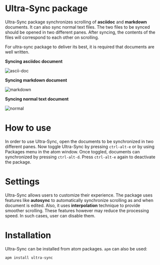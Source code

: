 # Ultra-Sync package

Ultra-Sync package synchronizes scrolling of **asciidoc** and **markdown** documents. It can also sync normal text files. The two files to be synced should be opened in two different panes. After syncing, the contents of the files will correspond to each other on scrolling.

For ultra-sync package to deliver its best, it is required that documents are well written.

**Syncing asciidoc document**

![ascii-doc](https://cloud.githubusercontent.com/assets/10784031/23783684/57411e00-0583-11e7-802c-e806d21af61b.gif)

**Syncing markdown document**

![markdown](https://cloud.githubusercontent.com/assets/10784031/23783831/60f979c8-0584-11e7-8aaa-01d5ff873bbe.gif)

**Syncing normal text document**

![normal](https://cloud.githubusercontent.com/assets/10784031/23783778/0ba59222-0584-11e7-8667-9629d74857a0.gif)

# How to use
In order to use Ultra-Sync, open the documents to be synchronized in two different panes. Now toggle Ultra-Sync by pressing `ctrl-alt-e` or by using Packages menu in the atom window.
Once toggled, documents can synchronized by pressing `ctrl-alt-d`.
Press `ctrl-alt-e` again to deactivate the package.

# Settings
Ultra-Sync allows users to customize their experience. The package uses features like **autosync** to automatically synchronize scrolling as and when document is edited. Also, it uses **interpolation** technique to provide smoother scrolling.
These features however may reduce the processing speed. In such cases, user can disable them.

# Installation
Ultra-Sync can be installed from atom packages. `apm` can also be used:

`apm install ultra-sync`
